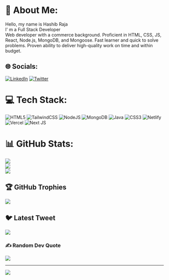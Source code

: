 # 💫 About Me:
Hello, my name is Hashib Raja<br>I' m a Full Stack Developer<br>Web developer with a commerce background. Proficient in HTML, CSS, JS, React, Node.js, MongoDB, and Mongoose. Fast learner and quick to solve problems. Proven ability to deliver high-quality work on time and within budget.


## 🌐 Socials:
[![LinkedIn](https://img.shields.io/badge/LinkedIn-%230077B5.svg?logo=linkedin&logoColor=white)](https://linkedin.com/in/hashib-raja-308059219) [![Twitter](https://img.shields.io/badge/Twitter-%231DA1F2.svg?logo=Twitter&logoColor=white)](https://twitter.com/hashib_raja) 

# 💻 Tech Stack:
![HTML5](https://img.shields.io/badge/html5-%23E34F26.svg?style=plastic&logo=html5&logoColor=white) ![TailwindCSS](https://img.shields.io/badge/tailwindcss-%2338B2AC.svg?style=plastic&logo=tailwind-css&logoColor=white) ![NodeJS](https://img.shields.io/badge/node.js-6DA55F?style=plastic&logo=node.js&logoColor=white) ![MongoDB](https://img.shields.io/badge/MongoDB-%234ea94b.svg?style=plastic&logo=mongodb&logoColor=white) ![Java](https://img.shields.io/badge/java-%23ED8B00.svg?style=plastic&logo=java&logoColor=white) ![CSS3](https://img.shields.io/badge/css3-%231572B6.svg?style=plastic&logo=css3&logoColor=white) ![Netlify](https://img.shields.io/badge/netlify-%23000000.svg?style=plastic&logo=netlify&logoColor=#00C7B7) ![Vercel](https://img.shields.io/badge/vercel-%23000000.svg?style=plastic&logo=vercel&logoColor=white) ![Next JS](https://img.shields.io/badge/Next-black?style=plastic&logo=next.js&logoColor=white)
# 📊 GitHub Stats:
![](https://github-readme-stats.vercel.app/api?username=hashib786&theme=radical&hide_border=false&include_all_commits=false&count_private=true)<br/>
![](https://github-readme-streak-stats.herokuapp.com/?user=hashib786&theme=radical&hide_border=false)<br/>
![](https://github-readme-stats.vercel.app/api/top-langs/?username=hashib786&theme=radical&hide_border=false&include_all_commits=false&count_private=true&layout=compact)

## 🏆 GitHub Trophies
![](https://github-profile-trophy.vercel.app/?username=hashib786&theme=radical&no-frame=false&no-bg=false&margin-w=4)

## 🐦 Latest Tweet
[![](https://gtce.itsvg.in/api?username=hashib_raja)](https://github.com/VishwaGauravIn/github-twitter-card-embed)

### ✍️ Random Dev Quote
![](https://quotes-github-readme.vercel.app/api?type=horizontal&theme=radical)

---
[![](https://visitcount.itsvg.in/api?id=hashib786&icon=0&color=0)](https://visitcount.itsvg.in)

<!-- Proudly created with GPRM ( https://gprm.itsvg.in ) -->
